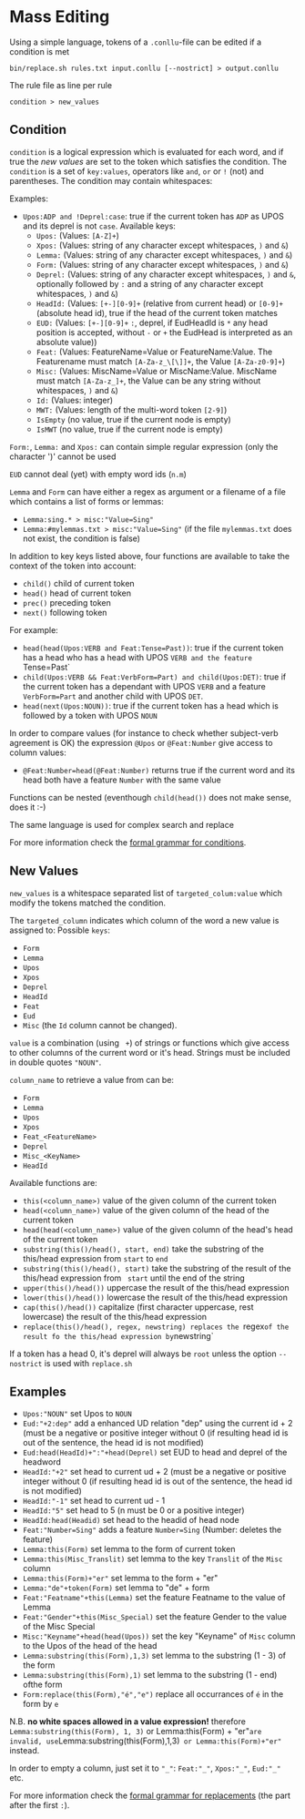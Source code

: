 # Mass Editing

Using a simple language, tokens of a `.conllu`-file can be edited if a condition is met

```
bin/replace.sh rules.txt input.conllu [--nostrict] > output.conllu
```

The rule file as line per rule

```
condition > new_values
```

## Condition
`condition` is a logical expression which is evaluated for each word, and if true the _new values_ are set to the token which satisfies the condition.
The `condition` is a set of `key:values`, operators like `and`, `or`  or `!` (not) and parentheses. The condition may contain whitespaces:

Examples:
* `Upos:ADP and !Deprel:case`: true if the current token has `ADP`  as UPOS and its deprel is not `case`. Available keys:
  * `Upos:` (Values: `[A-Z]+`)
  * `Xpos:` (Values: string of any character except whitespaces, `)` and `&`)
  * `Lemma:` (Values: string of any character except whitespaces, `)` and `&`)
  * `Form:` (Values: string of any character except whitespaces, `)` and `&`)
  * `Deprel:` (Values: string of any character except whitespaces, `)` and `&`, optionally followed by `:` and  a string of  any character except whitespaces, `)` and `&`)
  * `HeadId:` (Values: `[+-][0-9]+` (relative from current head) or `[0-9]+` (absolute head id), true if the head of the current token matches
  * `EUD:` (Values: `[+-][0-9]+` `:`, deprel, if EudHeadId is `*` any head position is accepted, without `-` or `+` the EudHead is interpreted as an absolute value))
  * `Feat:` (Values: FeatureName=Value or FeatureName:Value. The Featurename must match `[A-Za-z_\[\]]+`, the Value `[A-Za-z0-9]+`)
  * `Misc:` (Values: MiscName=Value or MiscName:Value. MiscName must match `[A-Za-z_]+`, the Value can be any string without  whitespaces, `)` and `&`)
  * `Id:` (Values: integer)
  * `MWT:` (Values: length of the multi-word token `[2-9]`)
  * `IsEmpty` (no value, true if the current node is empty)
  * `IsMWT` (no value, true if the current node is empty)

`Form:`, `Lemma:` and `Xpos:` can contain simple regular expression (only the character ')' cannot be used

`EUD` cannot deal (yet) with empty word ids (`n.m`)

 `Lemma` and `Form` can have either a regex as argument or a filename of a file which contains a list of forms or lemmas:
  * `Lemma:sing.* > misc:"Value=Sing"`
  * `Lemma:#mylemmas.txt > misc:"Value=Sing"` (if the file `mylemmas.txt` does not exist, the condition is false)


In addition to key keys listed above, four functions are available to take the context of the token into account:
* `child()` child of current token
* `head()` head of current token
* `prec()` preceding token
* `next()` following token

For example:
* `head(head(Upos:VERB and Feat:Tense=Past))`: true if the current token has a head who has a head with UPOS `VERB and the feature `Tense=Past`
* `child(Upos:VERB && Feat:VerbForm=Part) and child(Upos:DET)`: true if the current token has a dependant with UPOS `VERB`
and a feature `VerbForm=Part` and another child with UPOS `DET`.
* `head(next(Upos:NOUN))`: true if the current token has a head which is followed by a token with UPOS `NOUN`


In order to compare values (for instance to check whether subject-verb agreement is OK) the expression `@Upos` or `@Feat:Number` give access to column values:
* `@Feat:Number=head(@Feat:Number)` returns true if the current word and its head both have a feature `Number` with the same value

Functions can be nested (eventhough `child(head())` does not make sense, does it :-)

The same language is used for complex search and replace

For more information check the [formal grammar for conditions](conditions/README.md).


## New Values

`new_values` is a whitespace separated list of `targeted_colum:value` which modify the tokens matched the condition.

The `targeted_column` indicates which column of the word a new value is assigned to:
Possible `keys`:
* `Form`
* `Lemma`
* `Upos`
* `Xpos`
* `Deprel`
* `HeadId`
* `Feat`
* `Eud`
* `Misc`
(the `Id` column cannot be changed).

`value` is a combination (using ` +`) of strings or functions which give access to other columns of the current word or it's head. Strings must be included
in double quotes `"NOUN"`.

`column_name` to retrieve a value from can be:
* `Form`
* `Lemma`
* `Upos`
* `Xpos`
* `Feat_<FeatureName>`
* `Deprel`
* `Misc_<KeyName>`
* `HeadId`

Available functions are:
* `this(<column_name>)` value of the given column of the current token
* `head(<column_name>)` value of the given column of the head of the current token
* `head(head(<column_name>)` value of the given column of the head's head of the current token
* `substring(this()/head(), start, end)`  take the substring of the this/head expression from `start` to `end`
* `substring(this()/head(), start)`  take the substring of the result of the this/head expression from ` start` until the end of the string
* `upper(this()/head())`  uppercase the result of the this/head expression
* `lower(this()/head())` lowercase the result of the this/head expression
* `cap(this()/head())` capitalize (first character uppercase, rest lowercase) the result of the this/head expression
* `replace(this()/head(), regex, newstring) replaces the `regex` of the result fo the this/head expression by `newstring`

If a token has a head 0, it's deprel will always be `root` unless the option `--nostrict` is used with `replace.sh`

## Examples

* `Upos:"NOUN"`                       set Upos to `NOUN`
* `Eud:"+2:dep"`                      add a enhanced UD relation "dep" using the current id + 2 (must be a negative or positive integer without 0 (if resulting head id is out of the sentence, the head id is not modified)
* `Eud:head(HeadId)+":"+head(Deprel)` set EUD to head and deprel of the headword
* `HeadId:"+2"`                      set head to current ud + 2 (must be a negative or positive integer without 0 (if resulting head id is out of the sentence, the head id is not modified)
* `HeadId:"-1"`                      set head to current ud - 1
* `HeadId:"5"`                       set head to 5 (n must be 0 or a positive integer)
* `HeadId:head(Headid)`              set head to the headid of head node
* `Feat:"Number=Sing"`               adds a feature `Number=Sing`  (Number: deletes the feature)
* `Lemma:this(Form)`                set lemma to the form of current token
* `Lemma:this(Misc_Translit)`       set lemma to the key `Translit` of the `Misc` column
* `Lemma:this(Form)+"er"`           set lemma to the form + "er"
* `Lemma:"de"+token(Form)`         set lemma to "de" + form
* `Feat:"Featname"+this(Lemma)`       set the feature Featname to the value of Lemma
* `Feat:"Gender"+this(Misc_Special)` set the feature Gender to the value of the Misc Special
* `Misc:"Keyname"+head(head(Upos))`    set the key "Keyname" of `Misc` column  to the Upos of the head of the head
* `Lemma:substring(this(Form),1,3)`      set lemma to the substring (1 - 3) of the form
* `Lemma:substring(this(Form),1)`       set lemma to the substring (1 - end) ofthe form
* `Form:replace(this(Form),"é","e")`  replace all occurrances of `é` in the form by `e`

N.B. **no white spaces allowed in a value expression!**
therefore `Lemma:substring(this(Form), 1, 3)` or Lemma:this(Form) + "er"` are invalid,
use `Lemma:substring(this(Form),1,3)` or Lemma:this(Form)+"er"` instead.

In order to empty a column, just set it to `"_"`: `Feat:"_"`, `Xpos:"_"`, `Eud:"_"` etc.



For more information check the [formal grammar for replacements](replacements/README.md) (the part after the first `:`).

